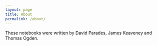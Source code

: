 ```yaml
---
layout: page
title: About
permalink: /about/
---
```


These notebooks were written by David Parades, James Keaveney and Thomas Ogden.